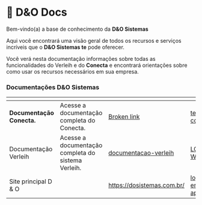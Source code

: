 # 🔌 D\&O Docs

Bem-vindo(a) a base de conhecimento da **D\&O Sistemas**

Aqui você encontrará uma visão geral de todos os recursos e serviços incríveis que o **D\&O Sistemas te** pode oferecer.

Você verá nesta documentação informações sobre todas as funcionalidades do Verleih e do **Conecta** e encontrará orientações sobre como usar os recursos necessários em sua empresa.

### Documentações D\&O Sistemas

<table data-view="cards"><thead><tr><th></th><th></th><th data-type="content-ref"></th><th data-hidden data-card-cover data-type="files"></th><th data-hidden></th><th data-hidden data-card-target data-type="content-ref"></th></tr></thead><tbody><tr><td><strong>Documentação Conecta.</strong></td><td>Acesse a documentação completa do Conecta.</td><td><a href="broken-reference">Broken link</a></td><td><a href=".gitbook/assets/tela conecta.png">tela conecta.png</a></td><td></td><td><a href="documentacao-conecta/documentacao-conecta/quickstart/">quickstart</a></td></tr><tr><td>Documentação Verleih</td><td>Acesse a documentação completa do sistema Verleih.</td><td><a href="documentacao-verleih/">documentacao-verleih</a></td><td><a href=".gitbook/assets/LOGO WEB.png">LOGO WEB.png</a></td><td></td><td></td></tr><tr><td>Site principal D &#x26; O</td><td></td><td><a href="https://dosistemas.com.br/">https://dosistemas.com.br/</a></td><td><a href=".gitbook/assets/logo entrada app2.png">logo entrada app2.png</a></td><td></td><td></td></tr></tbody></table>
